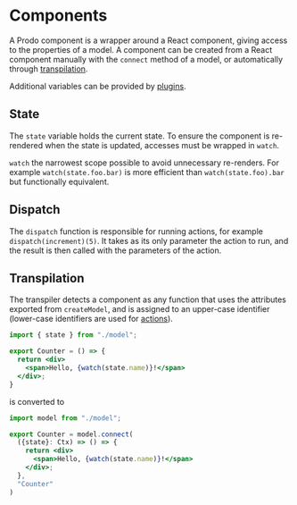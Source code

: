 # Components

A Prodo component is a wrapper around a React component, giving access to the
properties of a model. A component can be created from a React component
manually with the `connect` method of a model, or automatically through
[transpilation](#Transpilation).

Additional variables can be provided by [plugins](./plugins.md). 

## State

The `state` variable holds the current state. To ensure the component is
re-rendered when the state is updated, accesses must be wrapped in `watch`.

`watch` the narrowest scope possible to avoid unnecessary re-renders. For
example `watch(state.foo.bar)` is more efficient than `watch(state.foo).bar` but
functionally equivalent.

## Dispatch

The `dispatch` function is responsible for running actions, for example
`dispatch(increment)(5)`. It takes as its only parameter the action to run, and
the result is then called with the parameters of the action.

## Transpilation

The transpiler detects a component as any function that uses the attributes
exported from `createModel`, and is assigned to an upper-case identifier
(lower-case identifiers are used for [actions](./actions.md)).

```jsx
import { state } from "./model";

export Counter = () => {
  return <div>
    <span>Hello, {watch(state.name)}!</span>
  </div>;
}
```

is converted to

```jsx
import model from "./model";

export Counter = model.connect(
  ({state}: Ctx) => () => {
    return <div>
      <span>Hello, {watch(state.name)}!</span>
    </div>;
  },
  "Counter"
)
```
